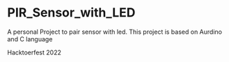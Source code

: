 # PIR_Sensor_with_LED 
A personal Project to pair sensor with led. This project is based on Aurdino and C language

Hacktoerfest 2022
